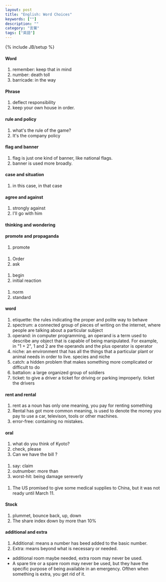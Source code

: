 ```yaml
---
layout: post
title: "English: Word Choices"
keywords: [""]
description: ""
category: "言葉"
tags: ["英語"]
---
```

{% include JB/setup %}

#### Word
1. remember: keep that in mind
2. number: death toll
3. barricade: in the way

#### Phrase
1. deflect responsibility
2. keep your own house in order.

#### rule and policy
1. what's the rule of the game?
2. It's the company policy

#### flag and banner
1. flag is just one kind of banner, like national flags.
2. banner is used more broadly.

#### case and situation
1. in this case, in that case

#### agree and against
1. strongly against
2. I'll go with him

#### thinking and wondering

#### promote and propaganda
1. promote 

####
1. Order
2. ask

#### 
1. begin
2. initial reaction

####
1. norm
2. standard
#### word
1. etiquette: the rules indicating the proper and polite way to behave
2. spectrum: a connected group of pieces of writing on the internet, where people are talking about a particular subject
3. operand: in computer programming, an operand is a term used to describe any object that is capable of being manipulated.
For example, in "1 + 2", 1 and 2 are the operands and the plus operator is operator
4. niche: an environment that has all the things that a particular plant or animal needs  in order to live. species and niche
5. catch: a hidden problem that makes something more complicated or difficult to do 
6. battalion: a large organized group of soldiers
7. ticket: to give a driver a ticket for driving or parking improperly. ticket the drivers


#### rent and rental
1. rent as a noun has only one meaning, you pay for renting something
2. Rental has got more common meaning, is used to denote the money you pay to use a car, televison, tools or other machines.
3. error-free: containing no mistakes.



#### oral
1. what do you think of Kyoto?
2. check, please
3. Can we have the bill ?

####
1. say: claim
2. outnumber: more than
3. worst-hit: being damage sereverly


####
1. The US promised to give some medical supplies to China, but it was not ready
   until March 11.



#### Stock
1. plummet, bounce back, up, down
1. The share index down by more than 10%

#### additional and extra
1. Additional: means a number has beed added to the basic number.
2. Extra: means beyond what is necessary or needed.
- additional room maybe needed, extra room may never be used.
- A spare tire or a spare room may never be used, but they have the specific
  purpose of being available in an emergency.  Ofthen when something is extra,
  you get rid of it.

